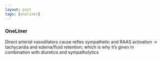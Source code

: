```yaml
---
layout: post
tags: [oneliner]
---
```



### OneLiner

Direct arterial vasodilators cause reflex sympathetic and RAAS activation -> tachycardia and edema/fluid retention; which is why it’s given in combination with diuretics and sympatholytics
